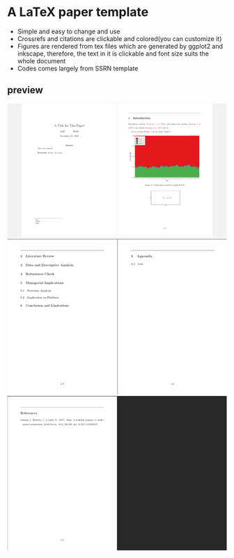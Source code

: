 # A LaTeX paper template

+ Simple and easy to change and use
+ Crossrefs and citations are clickable and colored(you can customize it)
+ Figures are rendered from tex files which are generated by ggplot2 and inkscape, therefore, the text in it is clickable and font size suits the whole document
+ Codes comes largely from SSRN template

## preview
![](https://raw.githubusercontent.com/xuestrange/picGoUploader/main/img/202211101728534.png)
![](https://raw.githubusercontent.com/xuestrange/picGoUploader/main/img20221205225657.png)
![](https://raw.githubusercontent.com/xuestrange/picGoUploader/main/img20221205225801.png)